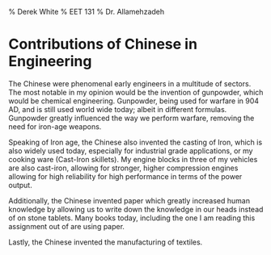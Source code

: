 % Derek White
% EET 131
% Dr. Allamehzadeh

# Contributions of Chinese in Engineering

The Chinese were phenomenal early engineers in a multitude of sectors. The most notable in my opinion would be the invention of gunpowder, which would be chemical engineering. Gunpowder, being used for warfare in 904 AD, and is still used world wide today; albeit in different formulas. Gunpowder greatly influenced the way we perform warfare, removing the need for iron-age weapons.

Speaking of Iron age, the Chinese also invented the casting of Iron, which is also widely used today, especially for industrial grade applications, or my cooking ware (Cast-Iron skillets). My engine blocks in three of my vehicles are also cast-iron, allowing for stronger, higher compression engines allowing for high reliability for high performance in terms of the power output.

Additionally, the Chinese invented paper which greatly increased human knowledge by allowing us to write down the knowledge in our heads instead of on stone tablets. Many books today, including the one I am reading this assignment out of are using paper. 

Lastly, the Chinese invented the manufacturing of textiles.
